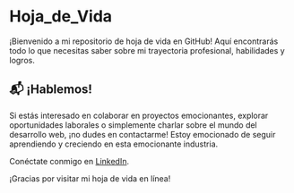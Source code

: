 # Hoja_de_Vida

¡Bienvenido a mi repositorio de hoja de vida en GitHub! 
Aquí encontrarás todo lo que necesitas saber sobre mi trayectoria profesional, habilidades y logros.

## 📬 ¡Hablemos!

Si estás interesado en colaborar en proyectos emocionantes, explorar oportunidades laborales o simplemente charlar sobre el mundo del desarrollo web, ¡no dudes en contactarme! Estoy emocionado de seguir aprendiendo y creciendo en esta emocionante industria.

Conéctate conmigo en [LinkedIn](https://www.linkedin.com/in/yeison-calderon-poveda-996a74213/).

¡Gracias por visitar mi hoja de vida en línea!
